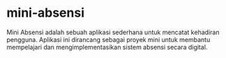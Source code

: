 # mini-absensi
Mini Absensi adalah sebuah aplikasi sederhana untuk mencatat kehadiran pengguna. Aplikasi ini dirancang sebagai proyek mini untuk membantu mempelajari dan mengimplementasikan sistem absensi secara digital.
